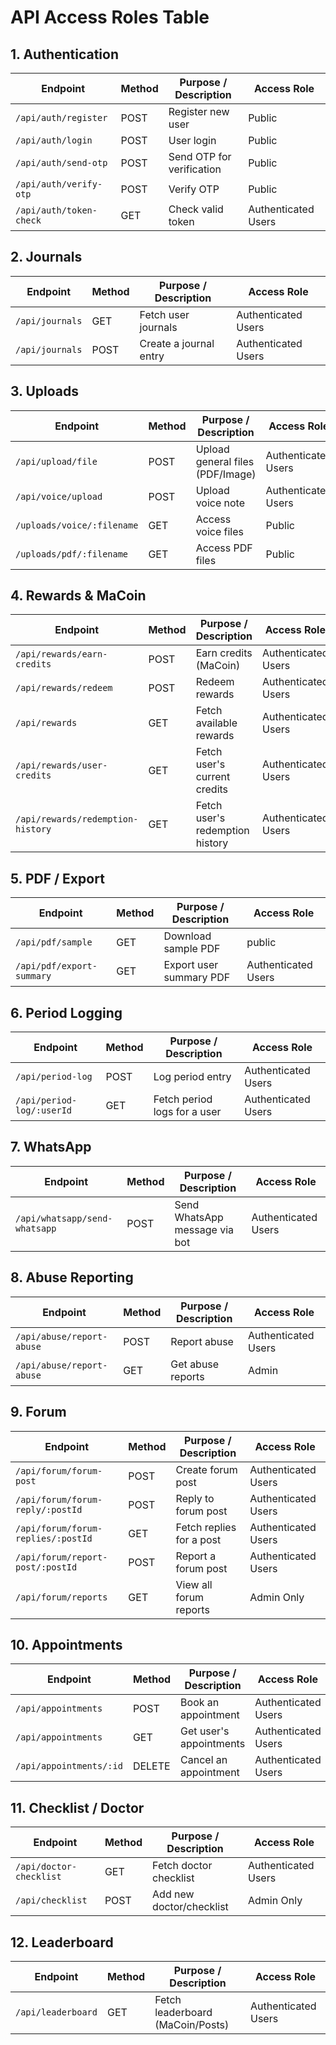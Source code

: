 # API Access Roles Table

## 1. Authentication
| Endpoint | Method | Purpose / Description | Access Role |
|----------|--------|---------------------|-------------|
| `/api/auth/register` | POST | Register new user | Public |
| `/api/auth/login` | POST | User login | Public |
| `/api/auth/send-otp` | POST | Send OTP for verification | Public |
| `/api/auth/verify-otp` | POST | Verify OTP | Public |
| `/api/auth/token-check` | GET | Check valid token | Authenticated Users |

## 2. Journals
| Endpoint | Method | Purpose / Description | Access Role |
|----------|--------|---------------------|-------------|
| `/api/journals` | GET | Fetch user journals | Authenticated Users |
| `/api/journals` | POST | Create a journal entry | Authenticated Users |

## 3. Uploads
| Endpoint | Method | Purpose / Description | Access Role |
|----------|--------|---------------------|-------------|
| `/api/upload/file` | POST | Upload general files (PDF/Image) | Authenticated Users |
| `/api/voice/upload` | POST | Upload voice note | Authenticated Users |
| `/uploads/voice/:filename` | GET | Access voice files | Public |
| `/uploads/pdf/:filename` | GET | Access PDF files | Public |

## 4. Rewards & MaCoin
| Endpoint | Method | Purpose / Description | Access Role |
|----------|--------|---------------------|-------------|
| `/api/rewards/earn-credits` | POST | Earn credits (MaCoin) | Authenticated Users |
| `/api/rewards/redeem` | POST | Redeem rewards | Authenticated Users |
| `/api/rewards` | GET | Fetch available rewards | Authenticated Users |
| `/api/rewards/user-credits` | GET | Fetch user's current credits | Authenticated Users |
| `/api/rewards/redemption-history` | GET | Fetch user's redemption history | Authenticated Users |

## 5. PDF / Export
| Endpoint | Method | Purpose / Description | Access Role |
|----------|--------|---------------------|-------------|
| `/api/pdf/sample` | GET | Download sample PDF | public |
| `/api/pdf/export-summary` | GET | Export user summary PDF | Authenticated Users |

## 6. Period Logging
| Endpoint | Method | Purpose / Description | Access Role |
|----------|--------|---------------------|-------------|
| `/api/period-log` | POST | Log period entry | Authenticated Users |
| `/api/period-log/:userId` | GET | Fetch period logs for a user | Authenticated Users |

## 7. WhatsApp
| Endpoint | Method | Purpose / Description | Access Role |
|----------|--------|---------------------|-------------|
| `/api/whatsapp/send-whatsapp` | POST | Send WhatsApp message via bot | Authenticated Users |

## 8. Abuse Reporting
| Endpoint | Method | Purpose / Description | Access Role |
|----------|--------|---------------------|-------------|
| `/api/abuse/report-abuse` | POST | Report abuse | Authenticated Users |
| `/api/abuse/report-abuse` | GET | Get abuse reports | Admin |

## 9. Forum
| Endpoint | Method | Purpose / Description | Access Role |
|----------|--------|---------------------|-------------|
| `/api/forum/forum-post` | POST | Create forum post | Authenticated Users |
| `/api/forum/forum-reply/:postId` | POST | Reply to forum post | Authenticated Users |
| `/api/forum/forum-replies/:postId` | GET | Fetch replies for a post | Authenticated Users |
| `/api/forum/report-post/:postId` | POST | Report a forum post | Authenticated Users |
| `/api/forum/reports` | GET | View all forum reports | Admin Only |

## 10. Appointments
| Endpoint | Method | Purpose / Description | Access Role |
|----------|--------|---------------------|-------------|
| `/api/appointments` | POST | Book an appointment | Authenticated Users |
| `/api/appointments` | GET | Get user's appointments | Authenticated Users |
| `/api/appointments/:id` | DELETE | Cancel an appointment | Authenticated Users |

## 11. Checklist / Doctor
| Endpoint | Method | Purpose / Description | Access Role |
|----------|--------|---------------------|-------------|
| `/api/doctor-checklist` | GET | Fetch doctor checklist | Authenticated Users |
| `/api/checklist` | POST | Add new doctor/checklist | Admin Only |

## 12. Leaderboard
| Endpoint | Method | Purpose / Description | Access Role |
|----------|--------|---------------------|-------------|
| `/api/leaderboard` | GET | Fetch leaderboard (MaCoin/Posts) | Authenticated Users |
